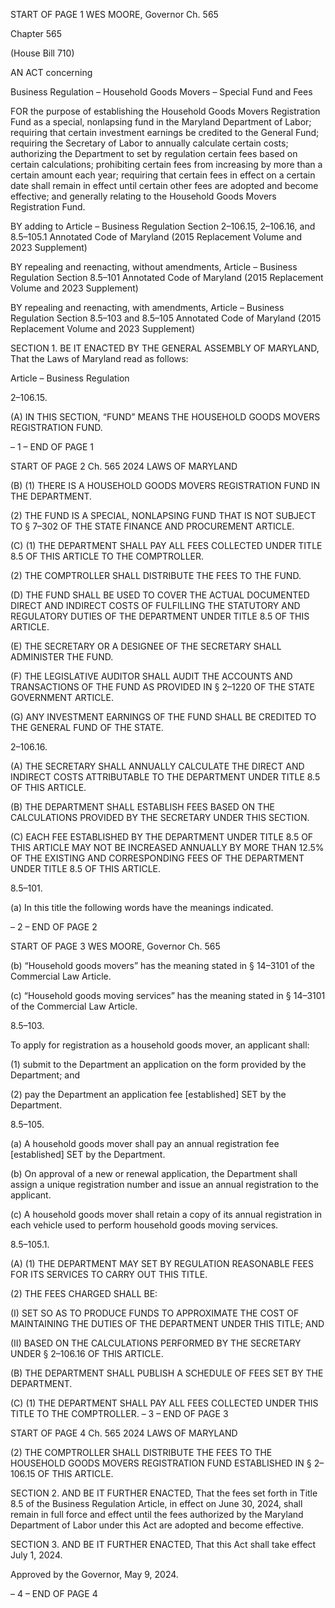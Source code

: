 START OF PAGE 1
WES MOORE, Governor Ch. 565

Chapter 565

(House Bill 710)

AN ACT concerning

Business Regulation – Household Goods Movers – Special Fund and Fees

FOR the purpose of establishing the Household Goods Movers Registration Fund as a
special, nonlapsing fund in the Maryland Department of Labor; requiring that
certain investment earnings be credited to the General Fund; requiring the Secretary
of Labor to annually calculate certain costs; authorizing the Department to set by
regulation certain fees based on certain calculations; prohibiting certain fees from
increasing by more than a certain amount each year; requiring that certain fees in
effect on a certain date shall remain in effect until certain other fees are adopted and
become effective; and generally relating to the Household Goods Movers Registration
Fund.

BY adding to
Article – Business Regulation
Section 2–106.15, 2–106.16, and 8.5–105.1
Annotated Code of Maryland
(2015 Replacement Volume and 2023 Supplement)

BY repealing and reenacting, without amendments,
Article – Business Regulation
Section 8.5–101
Annotated Code of Maryland
(2015 Replacement Volume and 2023 Supplement)

BY repealing and reenacting, with amendments,
Article – Business Regulation
Section 8.5–103 and 8.5–105
Annotated Code of Maryland
(2015 Replacement Volume and 2023 Supplement)

SECTION 1. BE IT ENACTED BY THE GENERAL ASSEMBLY OF MARYLAND,
That the Laws of Maryland read as follows:

Article – Business Regulation

2–106.15.

(A) IN THIS SECTION, “FUND” MEANS THE HOUSEHOLD GOODS MOVERS
REGISTRATION FUND.

– 1 –
END OF PAGE 1

START OF PAGE 2
Ch. 565 2024 LAWS OF MARYLAND

(B) (1) THERE IS A HOUSEHOLD GOODS MOVERS REGISTRATION FUND
IN THE DEPARTMENT.

(2) THE FUND IS A SPECIAL, NONLAPSING FUND THAT IS NOT
SUBJECT TO § 7–302 OF THE STATE FINANCE AND PROCUREMENT ARTICLE.

(C) (1) THE DEPARTMENT SHALL PAY ALL FEES COLLECTED UNDER
TITLE 8.5 OF THIS ARTICLE TO THE COMPTROLLER.

(2) THE COMPTROLLER SHALL DISTRIBUTE THE FEES TO THE FUND.

(D) THE FUND SHALL BE USED TO COVER THE ACTUAL DOCUMENTED
DIRECT AND INDIRECT COSTS OF FULFILLING THE STATUTORY AND REGULATORY
DUTIES OF THE DEPARTMENT UNDER TITLE 8.5 OF THIS ARTICLE.

(E) THE SECRETARY OR A DESIGNEE OF THE SECRETARY SHALL
ADMINISTER THE FUND.

(F) THE LEGISLATIVE AUDITOR SHALL AUDIT THE ACCOUNTS AND
TRANSACTIONS OF THE FUND AS PROVIDED IN § 2–1220 OF THE STATE
GOVERNMENT ARTICLE.

(G) ANY INVESTMENT EARNINGS OF THE FUND SHALL BE CREDITED TO THE
GENERAL FUND OF THE STATE.

2–106.16.

(A) THE SECRETARY SHALL ANNUALLY CALCULATE THE DIRECT AND
INDIRECT COSTS ATTRIBUTABLE TO THE DEPARTMENT UNDER TITLE 8.5 OF THIS
ARTICLE.

(B) THE DEPARTMENT SHALL ESTABLISH FEES BASED ON THE
CALCULATIONS PROVIDED BY THE SECRETARY UNDER THIS SECTION.

(C) EACH FEE ESTABLISHED BY THE DEPARTMENT UNDER TITLE 8.5 OF
THIS ARTICLE MAY NOT BE INCREASED ANNUALLY BY MORE THAN 12.5% OF THE
EXISTING AND CORRESPONDING FEES OF THE DEPARTMENT UNDER TITLE 8.5 OF
THIS ARTICLE.

8.5–101.

(a) In this title the following words have the meanings indicated.

– 2 –
END OF PAGE 2

START OF PAGE 3
WES MOORE, Governor Ch. 565

(b) “Household goods movers” has the meaning stated in § 14–3101 of the
Commercial Law Article.

(c) “Household goods moving services” has the meaning stated in § 14–3101 of the
Commercial Law Article.

8.5–103.

To apply for registration as a household goods mover, an applicant shall:

(1) submit to the Department an application on the form provided by the
Department; and

(2) pay the Department an application fee [established] SET by the
Department.

8.5–105.

(a) A household goods mover shall pay an annual registration fee [established]
SET by the Department.

(b) On approval of a new or renewal application, the Department shall assign a
unique registration number and issue an annual registration to the applicant.

(c) A household goods mover shall retain a copy of its annual registration in each
vehicle used to perform household goods moving services.

8.5–105.1.

(A) (1) THE DEPARTMENT MAY SET BY REGULATION REASONABLE FEES
FOR ITS SERVICES TO CARRY OUT THIS TITLE.

(2) THE FEES CHARGED SHALL BE:

(I) SET SO AS TO PRODUCE FUNDS TO APPROXIMATE THE COST
OF MAINTAINING THE DUTIES OF THE DEPARTMENT UNDER THIS TITLE; AND

(II) BASED ON THE CALCULATIONS PERFORMED BY THE
SECRETARY UNDER § 2–106.16 OF THIS ARTICLE.

(B) THE DEPARTMENT SHALL PUBLISH A SCHEDULE OF FEES SET BY THE
DEPARTMENT.

(C) (1) THE DEPARTMENT SHALL PAY ALL FEES COLLECTED UNDER THIS
TITLE TO THE COMPTROLLER.
– 3 –
END OF PAGE 3

START OF PAGE 4
Ch. 565 2024 LAWS OF MARYLAND

(2) THE COMPTROLLER SHALL DISTRIBUTE THE FEES TO THE
HOUSEHOLD GOODS MOVERS REGISTRATION FUND ESTABLISHED IN § 2–106.15 OF
THIS ARTICLE.

SECTION 2. AND BE IT FURTHER ENACTED, That the fees set forth in Title 8.5
of the Business Regulation Article, in effect on June 30, 2024, shall remain in full force and
effect until the fees authorized by the Maryland Department of Labor under this Act are
adopted and become effective.

SECTION 3. AND BE IT FURTHER ENACTED, That this Act shall take effect July
1, 2024.

Approved by the Governor, May 9, 2024.

– 4 –
END OF PAGE 4